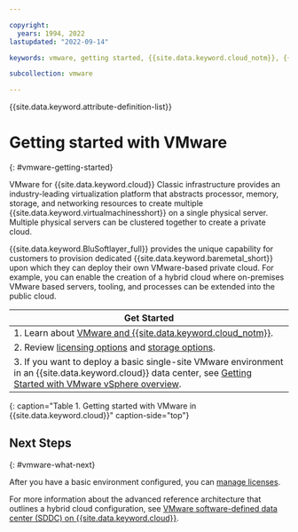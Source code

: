 ```yaml
---

copyright:
  years: 1994, 2022
lastupdated: "2022-09-14"

keywords: vmware, getting started, {{site.data.keyword.cloud_notm}}, {{site.data.keyword.baremetal_short}}

subcollection: vmware

---
```


{{site.data.keyword.attribute-definition-list}}

# Getting started with VMware
{: #vmware-getting-started}

VMware for {{site.data.keyword.cloud}} Classic infrastructure provides an industry-leading virtualization platform that abstracts processor, memory, storage, and networking resources to create multiple {{site.data.keyword.virtualmachinesshort}} on a single physical server. Multiple physical servers can be clustered together to create a private cloud.

{{site.data.keyword.BluSoftlayer_full}} provides the unique capability for customers to provision dedicated {{site.data.keyword.baremetal_short}} upon which they can deploy their own VMware-based private cloud. For example, you can enable the creation of a hybrid cloud where on-premises VMware based servers, tooling, and processes can be extended into the public cloud.

| Get Started       |
|------------------|
| 1. Learn about [VMware and {{site.data.keyword.cloud_notm}}](/docs/vmware?topic=vmware-about-vmware#about-vmware). |
| 2. Review [licensing options](/docs/vmware?topic=vmware-license-options-vmware#license-options-vmware) and [storage options](/docs/vmware?topic=vmware-vmware-storage).|
| 3. If you want to deploy a basic single-site VMware environment in an {{site.data.keyword.cloud}} data center, see [Getting Started with VMware vSphere overview](/docs/vmware?topic=vmware-nsx-overview#nsx-overview). |
{: caption="Table 1. Getting started with VMware in {{site.data.keyword.cloud}}" caption-side="top"}

## Next Steps
{: #vmware-what-next}

After you have a basic environment configured, you can [manage licenses](/docs/vmware?topic=vmware-manage-vmware-licenses).

For more information about the advanced reference architecture that outlines a hybrid cloud configuration, see [VMware software-defined data center (SDDC) on {{site.data.keyword.cloud}}](/docs/vmware?topic=vmware-vmware-sddc-on-ibm-cloud).
